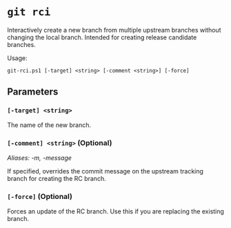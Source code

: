 # `git rci`

Interactively create a new branch from multiple upstream branches without changing the local branch. Intended for creating release candidate branches.

Usage:

    git-rci.ps1 [-target] <string> [-comment <string>] [-force]

## Parameters

### `[-target] <string>`

The name of the new branch.

### `[-comment] <string>` (Optional)

_Aliases: -m, -message_

If specified, overrides the commit message on the upstream tracking branch for creating the RC branch.

### `[-force]` (Optional)

Forces an update of the RC branch. Use this if you are replacing the existing branch.

